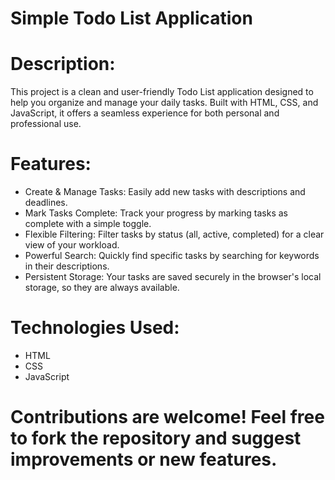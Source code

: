 # Simple Todo List Application

# Description:
   This project is a clean and user-friendly Todo List application designed to help you organize and manage your daily tasks. Built with HTML, CSS, and JavaScript, it 
   offers a seamless experience for both personal and professional use.

# Features:
   - Create & Manage Tasks: Easily add new tasks with descriptions and deadlines.
   - Mark Tasks Complete: Track your progress by marking tasks as complete with a simple toggle.
   - Flexible Filtering: Filter tasks by status (all, active, completed) for a clear view of your workload.
   - Powerful Search: Quickly find specific tasks by searching for keywords in their descriptions.
   - Persistent Storage: Your tasks are saved securely in the browser's local storage, so they are always available.

# Technologies Used:
   - HTML
   - CSS
   - JavaScript


# Contributions are welcome! Feel free to fork the repository and suggest improvements or new features.
